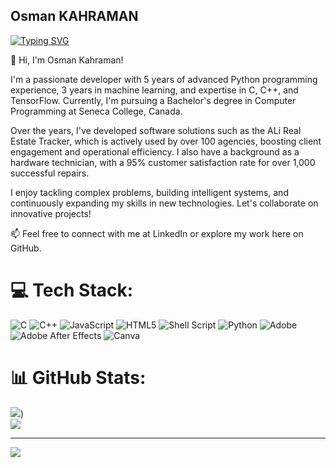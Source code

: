 <!--
**Osman-Kahraman/Osman-Kahraman** is a ✨ _special_ ✨ repository because its `README.md` (this file) appears on your GitHub profile.
-->
<div>
  
## Osman KAHRAMAN

  <p>
    <a href="https://git.io/typing-svg"><img src="https://readme-typing-svg.demolab.com?font=Fira+Code&weight=700&size=30&pause=1000&color=5C9EF7&random=false&width=435&lines=CS+Student;Tech+Enthusiast;IoT+Practioner;Aspiring+Software+Engineer" alt="Typing SVG" /></a>
  </p>

  <p>
👋 Hi, I'm Osman Kahraman!

I'm a passionate developer with 5 years of advanced Python programming experience, 3 years in machine learning, and expertise in C, C++, and TensorFlow. Currently, I'm pursuing a Bachelor's degree in Computer Programming at Seneca College, Canada.

Over the years, I've developed software solutions such as the ALi Real Estate Tracker, which is actively used by over 100 agencies, boosting client engagement and operational efficiency. I also have a background as a hardware technician, with a 95% customer satisfaction rate for over 1,000 successful repairs.

I enjoy tackling complex problems, building intelligent systems, and continuously expanding my skills in new technologies. Let's collaborate on innovative projects!

📫 Feel free to connect with me at LinkedIn or explore my work here on GitHub.
  </p>


# 💻 Tech Stack:
![C](https://img.shields.io/badge/c-%2300599C.svg?style=for-the-badge&logo=c&logoColor=white) ![C++](https://img.shields.io/badge/c++-%2300599C.svg?style=for-the-badge&logo=c%2B%2B&logoColor=white) ![JavaScript](https://img.shields.io/badge/javascript-%23E34F26.svg?style=for-the-badge&logo=javascript&logoColor=white) ![HTML5](https://img.shields.io/badge/html5-%23E34F26.svg?style=for-the-badge&logo=html5&logoColor=white) ![Shell Script](https://img.shields.io/badge/shell_script-%23121011.svg?style=for-the-badge&logo=gnu-bash&logoColor=white) ![Python](https://img.shields.io/badge/python-3670A0?style=for-the-badge&logo=python&logoColor=ffdd54) ![Adobe](https://img.shields.io/badge/adobe-%23FF0000.svg?style=for-the-badge&logo=adobe&logoColor=white) ![Adobe After Effects](https://img.shields.io/badge/Adobe%20After%20Effects-9999FF.svg?style=for-the-badge&logo=Adobe%20After%20Effects&logoColor=white) ![Canva](https://img.shields.io/badge/Canva-%2300C4CC.svg?style=for-the-badge&logo=Canva&logoColor=white)
# 📊 GitHub Stats:
![](https://github-readme-stats.vercel.app/api?username=Osman-Kahraman&theme=nightowl&hide_border=false&include_all_commits=true&count_private=true))<br/>
![](https://github-readme-streak-stats.herokuapp.com/?user=Osman-Kahraman&theme=nightowl&hide_border=false)<br/>

---
[![](https://visitcount.itsvg.in/api?id=Osman-Kahraman&label=Profile%20Views&color=12&icon=5&pretty=true)](https://visitcount.itsvg.in)
